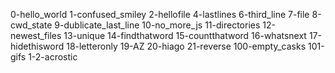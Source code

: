0-hello_world
1-confused_smiley
2-hellofile
4-lastlines
6-third_line
7-file
8-cwd_state
9-dublicate_last_line
10-no_more_js
11-directories
12-newest_files
13-unique
14-findthatword
15-countthatword
16-whatsnext
17-hidethisword
18-letteronly
19-AZ
20-hiago
21-reverse
100-empty_casks
101-gifs
1-2-acrostic
